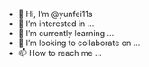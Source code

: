 - 👋 Hi, I’m @yunfei11s
- 👀 I’m interested in ...
- 🌱 I’m currently learning ...
- 💞️ I’m looking to collaborate on ...
- 📫 How to reach me ...

<!---
yunfei11s/yunfei11s is a ✨ special ✨ repository because its `README.md` (this file) appears on your GitHub profile.
You can click the Preview link to take a look at your changes.
--->
